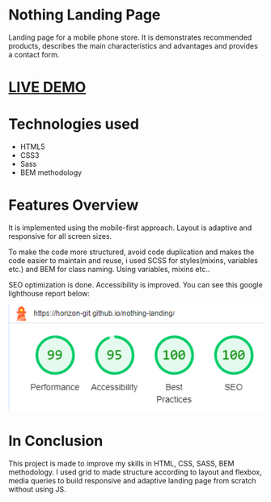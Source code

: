 # Nothing Landing Page
<p>Landing page for a mobile phone store. It is demonstrates recommended products, describes the main characteristics and advantages and provides a contact form.</p>
<h1><a href="https://horizon-git.github.io/nothing-landing/">LIVE DEMO</a></h1>

# Technologies used
<ul>
  <li>HTML5</li>
  <li>CSS3</li>
  <li>Sass</li>
  <li>BEM methodology</li>
</ul>

# Features Overview
<p>It is implemented using the mobile-first approach. Layout is adaptive and responsive for all screen sizes. </p>
<p>To make the code more structured, avoid code duplication and makes the code easier to maintain and reuse, i used SCSS for styles(mixins, variables etc.) and BEM for class naming. Using variables, mixins etc..</p>
<p> SEO optimization is done. Accessibility is improved. You can see this google lighthouse report below:</p>
<p align="center">
  <img src="https://github.com/Horizon-git/nothing-landing/raw/master/src/images/lighthouse.png" width="700px" alt="lighthouse report">
</p>

# In Conclusion
<p>This project is made to improve my skills in HTML, CSS, SASS, BEM methodology. I used grid to made structure according to layout and flexbox, media queries to build responsive and adaptive landing page from scratch without using JS.</p>

